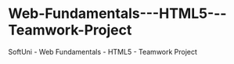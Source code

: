 # Web-Fundamentals---HTML5---Teamwork-Project
SoftUni - Web Fundamentals - HTML5 - ‎Teamwork Project
